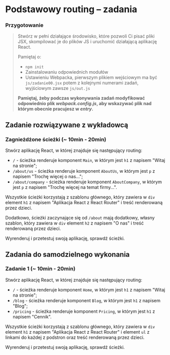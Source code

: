 # Podstawowy routing &ndash; zadania

### Przygotowanie

> Stwórz w pełni działające środowisko, które pozwoli Ci pisać pliki JSX, skompilować je do plików JS i uruchomić działającą aplikację React.
> 
> Pamiętaj o:
> - ```npm init```
> - Zainstalowaniu odpowiednich modułów
> - Ustawieniu Webpacka, pierwszym plikiem wejściowym ma być `js/zadanie00.jsx` potem z kolejnymi numerami zadań, wyjściowym zawsze `js/out.js`
>
> **Pamiętaj, żeby podczas wykonywania zadań modyfikować odpowiednio plik _webpack.config.js_, aby wskazywać plik nad którym obecnie pracujesz w _entry_.**

## Zadanie rozwiązywane z wykładowcą

### Zagnieżdżone ścieżki (~ 10min - 20min)

Stwórz aplikację React, w której znajduje się następujący routing:
- `/` - ścieżka renderuje komponent `Main`, w którym jest `h1` z napisem "Witaj na stronie";
- `/about/us` - ścieżka renderuje komponent `AboutUs`, w którym jest `p` z napisem "Trochę więcej o nas...";
- `/about/company` - ścieżka renderuje komponent `AboutCompany`, w którym jest `p` z napisem "Trochę więcej na temat firmy...".

Wszystkie ścieżki korzystają z szablonu głównego, który zawiera w `div` element `h1` z napisem "Aplikacja React z React Router" i treść renderowaną przez dzieci.
 
Dodatkowo, ścieżki zaczynające się od `/about` mają dodatkowy, własny szablon, który zawiera w `div` element `h2` z napisem "O nas" i treść renderowaną przez dzieci.

Wyrenderuj i przetestuj swoją aplikację, sprawdź ścieżki.

## Zadania do samodzielnego wykonania

### Zadanie 1 (~ 10min - 20min)

Stwórz aplikację React, w której znajduje się następujący routing:
- `/` - ścieżka renderuje komponent `Home`, w którym jest `h1` z napisem "Witaj na stronie";
- `/blog` - ścieżka renderuje komponent `Blog`, w którym jest `h1` z napisem "Blog";
- `/pricing` - ścieżka renderuje komponent `Pricing`, w którym jest `h1` z napisem "Cennik".

Wszystkie ścieżki korzystają z szablonu głównego, który zawiera w `div` element `h1` z napisem "Aplikacja React z React Router" i element `ul` z linkami do każdej z podstron oraz treść renderowaną przez dzieci.

Wyrenderuj i przetestuj swoją aplikację, sprawdź ścieżki.
